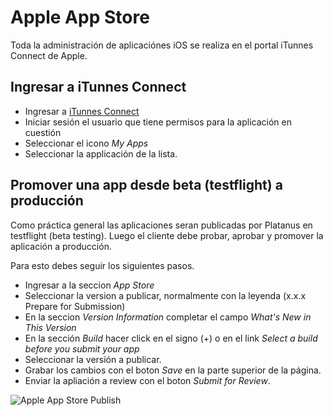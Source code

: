# Apple App Store

Toda la administración de aplicaciónes iOS se realiza en el portal iTunnes Connect
de Apple.

## Ingresar a iTunnes Connect

- Ingresar a [iTunnes Connect](itunesconnect.apple.com)
- Iniciar sesión el usuario que tiene permisos para la aplicación en cuestión
- Seleccionar el icono *My Apps*
- Seleccionar la applicación de la lista.

## Promover una app desde beta (testflight) a producción

Como práctica general las aplicaciones seran publicadas por Platanus
en testflight (beta testing). Luego el cliente debe probar, aprobar y promover
la aplicación a producción.

Para esto debes seguir los siguientes pasos.

- Ingresar a la seccion *App Store*
- Seleccionar la version a publicar, normalmente con la leyenda (x.x.x Prepare for Submission)
- En la seccion *Version Information* completar el campo _What's New in This Version_
- En la sección *Build* hacer click en el signo (+) o en el link _Select a build before you submit your app_
- Seleccionar la versión a publicar.
- Grabar los cambios con el boton *Save* en la parte superior de la página.
- Enviar la apliación a review con el boton *Submit for Review*.

![Apple App Store Publish](assets/apple-app-store-publish.gif)

